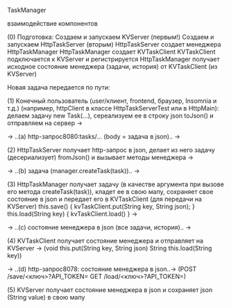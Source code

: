 TaskManager

взаимодействие компонентов

(0) Подготовка:
Создаем и запускаем KVServer (первым!)
Создаем и запускаем HttpTaskServer (вторым)
HttpTaskServer создает менеджера HttpTaskManager
HttpTaskManager создает KVTaskClient
KVTaskClient подключается к KVServer и регистрируется
HttpTaskManager получает исходное состояние менеджера (задачи, история) от KVTaskClient (из KVServer)

Новая задача передается по пути:

(1) Конечный пользователь (user/клиент, frontend, браузер, Insomnia и т.д.)
(например, httpClient в классе HttpTaskServerTest или в HttpMain):
делаем задачу new Task(...), сереализуем ее в строку json toJson() и отправляем на сервер ->

-> ..(a) http-запрос8080:tasks/... (body = задача в json).. ->

(2) HttpTaskServer получает http-запрос в json,
делает из него задачу (десериализует) fromJson()
и вызывает методы менеджера ->

-> ..(b) задача (manager.createTask(task)).. ->

(3) HttpTaskManager получает задачу (в качестве аргумента при вызове его метода createTask(task)),
кладет ее в свою мапу,
сохраняет свое состояние в json
и передает его в KVTaskClient (для передачи на KVServer)
    this.save() { kvTaskClient.put(String key, String json); } 
    this.load(String key) { kvTaskClient.load() } ->

-> ..(c) состояние менеджера в json (все задачи, история).. ->

(4) KVTaskClient получает состояние менеджера и отправляет на KVServer ->
(void this.put(String key, String json)    String this.load(String key))

-> ..(d) http-запрос8078: состояние менеджера в json..->
(POST /save/<ключ>?API_TOKEN=    GET /load/<ключ>?API_TOKEN=)

(5) KVServer получает состояние менеджера в json и сохраняет json (String value) в свою мапу
